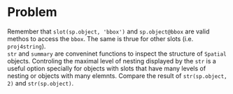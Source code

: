 

# Problem
 Remember that `slot(sp.object, 'bbox')` and `sp.object@bbox` are valid methos to access the `bbox`. The same is thrue for other slots (i.e. `proj4string`).  
`str` and `summary` are conveninet functions to inspect the structure of `Spatial` objects. Controling the maximal level of nesting displayed by the `str` is a useful option specially for objects with slots that have many levels of nesting or objects with many elemnts. Compare the result of  `str(sp.object, 2)` and `str(sp.object)`.
